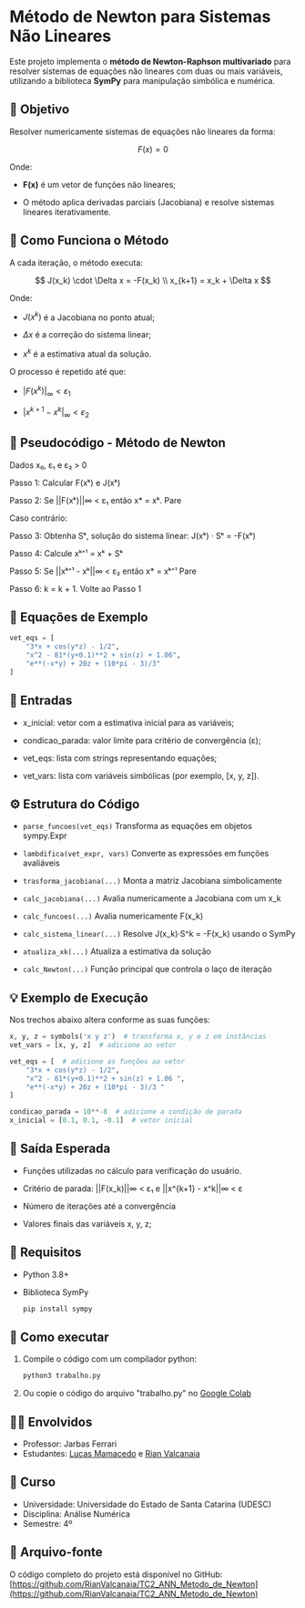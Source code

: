 # Método de Newton para Sistemas Não Lineares

Este projeto implementa o **método de Newton-Raphson multivariado** para resolver sistemas de equações não lineares com duas ou mais variáveis, utilizando a biblioteca **SymPy** para manipulação simbólica e numérica.



## 🎯 Objetivo

Resolver numericamente sistemas de equações não lineares da forma:

$$
F(x) = 0
$$

Onde:

- **F(x)** é um vetor de funções não lineares;

- O método aplica derivadas parciais (Jacobiana) e resolve sistemas lineares iterativamente.


## 📖 Como Funciona o Método

A cada iteração, o método executa:

$$
J(x_k) \cdot \Delta x = -F(x_k) \\
x_{k+1} = x_k + \Delta x
$$

Onde:

- $J(x^k)$ é a Jacobiana no ponto atual;

- $\Delta x$ é a correção do sistema linear;

- $x^k$ é a estimativa atual da solução.

O processo é repetido até que:

- $|F(x^k)|_\infty < \varepsilon_1$

- $|x^{k+1} - x^k|_\infty < \varepsilon_2$


## 🔄 Pseudocódigo - Método de Newton

Dados x₀, ε₁ e ε₂ > 0

Passo 1: Calcular F(xᵏ) e J(xᵏ)

Passo 2: Se ||F(xᵏ)||∞ < ε₁ então x* = xᵏ. Pare 

Caso contrário:

Passo 3: Obtenha Sᵏ, solução do sistema linear: J(xᵏ) · Sᵏ = -F(xᵏ)

Passo 4: Calcule xᵏ⁺¹ = xᵏ + Sᵏ

Passo 5: Se ||xᵏ⁺¹ - xᵏ||∞ < ε₂ então x* = xᵏ⁺¹ Pare

Passo 6: k = k + 1. Volte ao Passo 1


## 🧠 Equações de Exemplo

```python
vet_eqs = [
    "3*x + cos(y*z) - 1/2",
    "x^2 - 81*(y+0.1)**2 + sin(z) + 1.06",
    "e**(-x*y) + 20z + (10*pi - 3)/3"
]
```


## 🔢 Entradas

- x_inicial: vetor com a estimativa inicial para as variáveis;

- condicao_parada: valor limite para critério de convergência (ε);

- vet_eqs: lista com strings representando equações;

- vet_vars: lista com variáveis simbólicas (por exemplo, [x, y, z]).


## ⚙️ Estrutura do Código

- `parse_funcoes(vet_eqs)` Transforma as equações em objetos sympy.Expr

- `lambdifica(vet_expr, vars)` Converte as expressões em funções avaliáveis

- `trasforma_jacobiana(...)` Monta a matriz Jacobiana simbolicamente

- `calc_jacobiana(...)` Avalia numericamente a Jacobiana com um x_k

- `calc_funcoes(...)` Avalia numericamente F(x_k)

- `calc_sistema_linear(...)` Resolve J(x_k)·S^k = -F(x_k) usando o SymPy

- `atualiza_xk(...)` Atualiza a estimativa da solução

- `calc_Newton(...)` Função principal que controla o laço de iteração


## 💡 Exemplo de Execução
Nos trechos abaixo altera conforme as suas funções:

```python
x, y, z = symbols('x y z')  # transforma x, y e z em instâncias
vet_vars = [x, y, z]  # adicione ao vetor

vet_eqs = [  # adicione as funções ao vetor
    "3*x + cos(y*z) - 1/2",
    "x^2 - 81*(y+0.1)**2 + sin(z) + 1.06 ",
    "e**(-x*y) + 20z + (10*pi - 3)/3 "
]

condicao_parada = 10**-8  # adicione a condição de parada
x_inicial = [0.1, 0.1, -0.1]  # vetor inicial
```


## 🧾 Saída Esperada

- Funções utilizadas no cálculo para verificação do usuário.

- Critério de parada: ||F(x_k)||∞ < ε₁  e  ||x^{k+1} - x^k||∞ < ε

- Número de iterações até a convergência

- Valores finais das variáveis x, y, z;


## 🧰 Requisitos

- Python 3.8+

- Biblioteca SymPy

    ```python
    pip install sympy
    ```


## 📂 Como executar

1. Compile o código com um compilador python:
   ```bash
   python3 trabalho.py  
   ```
2. Ou copie o código do arquivo "trabalho.py" no [Google Colab](https://colab.research.google.com)


## 👨‍🏫 Envolvidos

- Professor: Jarbas Ferrari
- Estudantes: [Lucas Mamacedo](https://github.com/lucasomac0) e [Rian Valcanaia](https://github.com/RianValcanaia)


## 📅 Curso

- Universidade: Universidade do Estado de Santa Catarina (UDESC)
- Disciplina: Análise Numérica
- Semestre: 4º 


## 📄 Arquivo-fonte

O código completo do projeto está disponível no GitHub:  
[https://github.com/RianValcanaia/TC2_ANN_Metodo_de_Newton](https://github.com/RianValcanaia/TC2_ANN_Metodo_de_Newton)